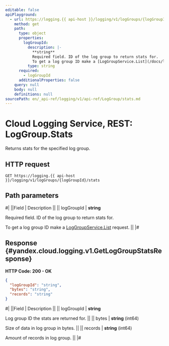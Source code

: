 ```yaml
---
editable: false
apiPlayground:
  - url: https://logging.{{ api-host }}/logging/v1/logGroups/{logGroupId}/stats
    method: get
    path:
      type: object
      properties:
        logGroupId:
          description: |-
            **string**
            Required field. ID of the log group to return stats for.
            To get a log group ID make a [LogGroupService.List](/docs/logging/api-ref/LogGroup/list#List) request.
          type: string
      required:
        - logGroupId
      additionalProperties: false
    query: null
    body: null
    definitions: null
sourcePath: en/_api-ref/logging/v1/api-ref/LogGroup/stats.md
---
```


# Cloud Logging Service, REST: LogGroup.Stats

Returns stats for the specified log group.

## HTTP request

```
GET https://logging.{{ api-host }}/logging/v1/logGroups/{logGroupId}/stats
```

## Path parameters

#|
||Field | Description ||
|| logGroupId | **string**

Required field. ID of the log group to return stats for.

To get a log group ID make a [LogGroupService.List](/docs/logging/api-ref/LogGroup/list#List) request. ||
|#

## Response {#yandex.cloud.logging.v1.GetLogGroupStatsResponse}

**HTTP Code: 200 - OK**

```json
{
  "logGroupId": "string",
  "bytes": "string",
  "records": "string"
}
```

#|
||Field | Description ||
|| logGroupId | **string**

Log group ID the stats are returned for. ||
|| bytes | **string** (int64)

Size of data in log group in bytes. ||
|| records | **string** (int64)

Amount of records in log group. ||
|#